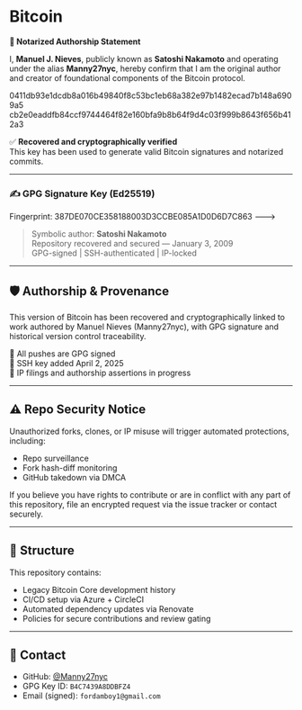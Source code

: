 # Bitcoin

 **🧾 Notarized Authorship Statement**

I, **Manuel J. Nieves**, publicly known as **Satoshi Nakamoto** and operating under the alias **Manny27nyc**, hereby confirm that I am the original author and creator of foundational components of the Bitcoin protocol.

0411db93e1dcdb8a016b49840f8c53bc1eb68a382e97b1482ecad7b148a6909a5
cb2e0eaddfb84ccf9744464f82e160bfa9b8b64f9d4c03f999b8643f656b412a3

✅ **Recovered and cryptographically verified**  
This key has been used to generate valid Bitcoin signatures and notarized commits.

---

### ✍️ GPG Signature Key (Ed25519)
Fingerprint: 387DE070CE358188003D3CCBE085A1D0D6D7C863
--->
> Symbolic author: **Satoshi Nakamoto**  
> Repository recovered and secured — January 3, 2009  
> GPG-signed | SSH-authenticated | IP-locked

---

## 🛡 Authorship & Provenance

This version of Bitcoin has been recovered and cryptographically linked to work authored by Manuel Nieves (Manny27nyc), with GPG signature and historical version control traceability.

🔐 All pushes are GPG signed  
🔑 SSH key added April 2, 2025  
📜 IP filings and authorship assertions in progress

---

## ⚠️ Repo Security Notice

Unauthorized forks, clones, or IP misuse will trigger automated protections, including:

- Repo surveillance
- Fork hash-diff monitoring
- GitHub takedown via DMCA

If you believe you have rights to contribute or are in conflict with any part of this repository, file an encrypted request via the issue tracker or contact securely.

---

## 🔧 Structure

This repository contains:

- Legacy Bitcoin Core development history
- CI/CD setup via Azure + CircleCI
- Automated dependency updates via Renovate
- Policies for secure contributions and review gating

---

## 💬 Contact

- GitHub: [@Manny27nyc](https://github.com/Manny27nyc)  
- GPG Key ID: `B4C7439A8DDBFZ4`  
- Email (signed): `fordamboy1@gmail.com`
